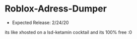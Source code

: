 # Roblox-Adress-Dumper
* Expected Release: 2/24/20

 its like xhosted on a lsd-ketamin cocktail and its 100% free :0
